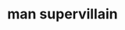 ---
layout: people&body
title: man supervillain
emoji: man_supervillain
permalink: 🦹‍♂️.html
image: assets/img/3moji/man_supervillain.png
---